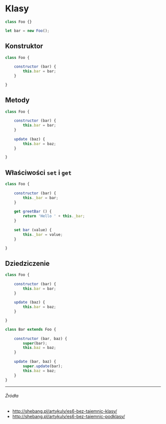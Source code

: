 # Klasy

```js
class Foo {}

let bar = new Foo();
```

## Konstruktor

```js
class Foo {
    
    constructor (bar) {
        this.bar = bar;
    }

}
```

## Metody

```js
class Foo {
    
    constructor (bar) {
        this.bar = bar;
    }
    
    update (baz) {
        this.bar = baz;
    }

}
```

## Właściwości `set` i `get`

```js
class Foo {
    
    constructor (bar) {
        this._bar = bar;
    }
    
    get greetBar () {
        return 'Hello ' + this._bar;
    }
    
    set bar (value) {
        this._bar = value;
    }

}
```

## Dziedziczenie

```js
class Foo {
    
    constructor (bar) {
        this.bar = bar;
    }
    
    update (baz) {
        this.bar = baz;
    }

}

class Bar extends Foo {
    
    constructor (bar, baz) {
        super(bar);
        this.baz = baz;
    }
    
    update (bar, baz) {
        super.update(bar);
        this.baz = baz;
    }
}
```
---

###### Źródła

* http://shebang.pl/artykuly/es6-bez-tajemnic-klasy/
* http://shebang.pl/artykuly/es6-bez-tajemnic-podklasy/